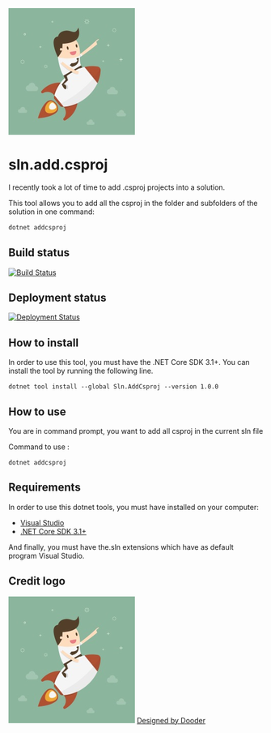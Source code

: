 ![Designed by Dooder](/icon.jpg)

# sln.add.csproj

I recently took a lot of time to add .csproj projects into a solution. 

This tool allows you to add all the csproj in the folder and subfolders of the solution in one command:

```bash
dotnet addcsproj
```

## Build status 
[![Build Status](https://dev.azure.com/aclerbois/aclerbois.sln.launcher/_apis/build/status/AClerbois.sln.add.csproj?branchName=master)](https://dev.azure.com/aclerbois/aclerbois.sln.launcher/_build/latest?definitionId=18&branchName=master)

## Deployment status
[![Deployment Status](https://vsrm.dev.azure.com/aclerbois/_apis/public/Release/badge/a08f2184-e493-41ce-af0f-7ffbc4a8ed53/2/2)](https://aclerbois.visualstudio.com/aclerbois.sln.launcher/_release?definitionId=2)

## How to install
In order to use this tool, you must have the .NET Core SDK 3.1+.
You can install the tool by running the following line.

```shell
dotnet tool install --global Sln.AddCsproj --version 1.0.0
```

## How to use
You are in command prompt, you want to add all csproj in the current sln file

Command to use :
```shell
dotnet addcsproj
```

## Requirements

In order to use this dotnet tools, you must have installed on your computer: 
- [Visual Studio](https://visualstudio.microsoft.com/fr/)
- [.NET Core SDK 3.1+](https://www.microsoft.com/net/download)

And finally, you must have the.sln extensions which have as default program Visual Studio. 

## Credit logo
![Designed by Dooder](/icon.jpg)
[Designed by Dooder](https://www.freepik.com/free-vector/businessman-over-a-rocket_1076127.htm)